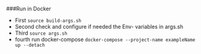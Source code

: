 ###Run in Docker

- First `source build-args.sh`
- Second check and configure if needed the Env- variables in args.sh
- Third `source args.sh`
- fourth run docker-compose `docker-compose --project-name exampleName up --detach`


